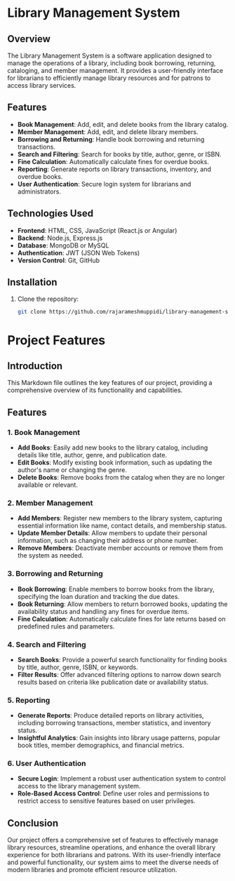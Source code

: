 # Library Management System

## Overview

The Library Management System is a software application designed to manage the operations of a library, including book borrowing, returning, cataloging, and member management. It provides a user-friendly interface for librarians to efficiently manage library resources and for patrons to access library services.

## Features

- **Book Management**: Add, edit, and delete books from the library catalog.
- **Member Management**: Add, edit, and delete library members.
- **Borrowing and Returning**: Handle book borrowing and returning transactions.
- **Search and Filtering**: Search for books by title, author, genre, or ISBN.
- **Fine Calculation**: Automatically calculate fines for overdue books.
- **Reporting**: Generate reports on library transactions, inventory, and overdue books.
- **User Authentication**: Secure login system for librarians and administrators.

## Technologies Used

- **Frontend**: HTML, CSS, JavaScript (React.js or Angular)
- **Backend**: Node.js, Express.js
- **Database**: MongoDB or MySQL
- **Authentication**: JWT (JSON Web Tokens)
- **Version Control**: Git, GitHub

## Installation

1. Clone the repository:

   ```bash
   git clone https://github.com/rajarameshmuppidi/library-management-system.git

# Project Features

## Introduction

This Markdown file outlines the key features of our project, providing a comprehensive overview of its functionality and capabilities.

## Features

### 1. Book Management

- **Add Books**: Easily add new books to the library catalog, including details like title, author, genre, and publication date.
- **Edit Books**: Modify existing book information, such as updating the author's name or changing the genre.
- **Delete Books**: Remove books from the catalog when they are no longer available or relevant.

### 2. Member Management

- **Add Members**: Register new members to the library system, capturing essential information like name, contact details, and membership status.
- **Update Member Details**: Allow members to update their personal information, such as changing their address or phone number.
- **Remove Members**: Deactivate member accounts or remove them from the system as needed.

### 3. Borrowing and Returning

- **Book Borrowing**: Enable members to borrow books from the library, specifying the loan duration and tracking the due dates.
- **Book Returning**: Allow members to return borrowed books, updating the availability status and handling any fines for overdue items.
- **Fine Calculation**: Automatically calculate fines for late returns based on predefined rules and parameters.

### 4. Search and Filtering

- **Search Books**: Provide a powerful search functionality for finding books by title, author, genre, ISBN, or keywords.
- **Filter Results**: Offer advanced filtering options to narrow down search results based on criteria like publication date or availability status.

### 5. Reporting

- **Generate Reports**: Produce detailed reports on library activities, including borrowing transactions, member statistics, and inventory status.
- **Insightful Analytics**: Gain insights into library usage patterns, popular book titles, member demographics, and financial metrics.

### 6. User Authentication

- **Secure Login**: Implement a robust user authentication system to control access to the library management system.
- **Role-Based Access Control**: Define user roles and permissions to restrict access to sensitive features based on user privileges.

## Conclusion

Our project offers a comprehensive set of features to effectively manage library resources, streamline operations, and enhance the overall library experience for both librarians and patrons. With its user-friendly interface and powerful functionality, our system aims to meet the diverse needs of modern libraries and promote efficient resource utilization.

